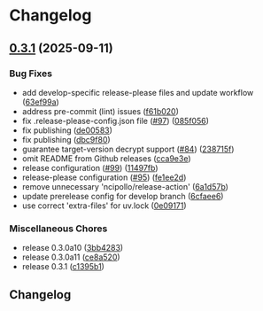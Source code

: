 # Changelog

## [0.3.1](https://github.com/b-long/opentdf-python-sdk/compare/otdf-python-v0.3.0...otdf-python-v0.3.1) (2025-09-11)


### Bug Fixes

* add develop-specific release-please files and update workflow ([63ef99a](https://github.com/b-long/opentdf-python-sdk/commit/63ef99a1439348ab829bec9d993bd6db245d0995))
* address pre-commit (lint) issues ([f61b020](https://github.com/b-long/opentdf-python-sdk/commit/f61b02033f4a132ee1e552be61917d18d5a0bf4c))
* fix .release-please-config.json file ([#97](https://github.com/b-long/opentdf-python-sdk/issues/97)) ([085f056](https://github.com/b-long/opentdf-python-sdk/commit/085f0564a44e4828c4bddfd67f6ecedbe72a6395))
* fix publishing ([de00583](https://github.com/b-long/opentdf-python-sdk/commit/de005832c2a961f732f564b6a0380b6007a59b6b))
* fix publishing ([dbc9f80](https://github.com/b-long/opentdf-python-sdk/commit/dbc9f8002d04ae08dc0403dea61507bd2eb19cd2))
* guarantee target-version decrypt support ([#84](https://github.com/b-long/opentdf-python-sdk/issues/84)) ([238715f](https://github.com/b-long/opentdf-python-sdk/commit/238715f8ef761bcb39c66c13cf017fb891ad6d40))
* omit README from Github releases ([cca9e3e](https://github.com/b-long/opentdf-python-sdk/commit/cca9e3efb9ead3693d401261e3e74debd985653e))
* release configuration ([#99](https://github.com/b-long/opentdf-python-sdk/issues/99)) ([11497fb](https://github.com/b-long/opentdf-python-sdk/commit/11497fbd28e3c92b52e75cf417162ae12843e097))
* release-please configuration ([#95](https://github.com/b-long/opentdf-python-sdk/issues/95)) ([fe1ee2d](https://github.com/b-long/opentdf-python-sdk/commit/fe1ee2d9a8e6763db27582f1d0d4a6625ec3716e))
* remove unnecessary 'ncipollo/release-action' ([6a1d57b](https://github.com/b-long/opentdf-python-sdk/commit/6a1d57b562b6b6f506db9c29fa11858bf28ef702))
* update prerelease config for develop branch ([6cfaee6](https://github.com/b-long/opentdf-python-sdk/commit/6cfaee6fd918f50185859edbab06a2dbf7d7123f))
* use correct 'extra-files' for uv.lock ([0e09171](https://github.com/b-long/opentdf-python-sdk/commit/0e091714cad2a5f462bf0a5444e92d8e71639626))


### Miscellaneous Chores

* release 0.3.0a10 ([3bb4283](https://github.com/b-long/opentdf-python-sdk/commit/3bb42837fa9547273023859db48c4e4f69325273))
* release 0.3.0a11 ([ce8a520](https://github.com/b-long/opentdf-python-sdk/commit/ce8a52064969aa5e27876c4454d2e32b42a36f5b))
* release 0.3.1 ([c1395b1](https://github.com/b-long/opentdf-python-sdk/commit/c1395b1ff6bf02ffb24f20e7d45ca0869ae033f5))

## Changelog
